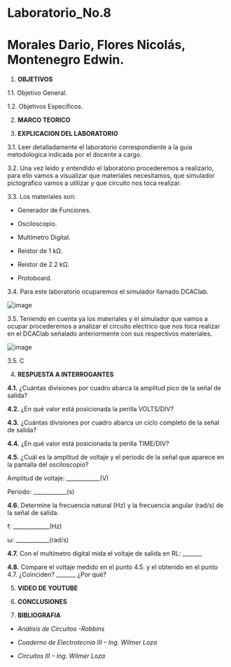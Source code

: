 # Laboratorio_No.8

# Morales Dario, Flores Nicolás, Montenegro Edwin.

1. **OBJETIVOS**

1.1. Objetivo General.


1.2. Objetivos Especificos.


2. **MARCO TEORICO**


3. **EXPLICACION DEL LABORATORIO**

3.1. Leer detalladamente el laboratorio correspondiente a la guia metodologica indicada por el docente a cargo.

3.2. Una vez leido y entendido el laboratorio procederemos a realizarlo, para ello vamos a visualizar que materiales necesitamos, que simulador pictografico vamos a utilizar y que circuito nos toca realizar.

3.3. Los materiales son:

- Generador de Funciones.

- Osciloscopio.

- Multímetro Digital.
 
- Reistor de 1 kΩ.

- Reistor de 2.2 kΩ.

- Protoboard.

3.4. Para este laboratorio ocuparemos el simulador llamado DCAClab.

![image](https://user-images.githubusercontent.com/85144847/132269737-80ab25ed-242d-4e07-a532-fbf6b996f0ea.png)

3.5. Teniendo en cuenta ya los materiales y el simulador que vamos a ocupar procederemos a analizar el circuito electrico que nos toca realizar en el DCAClab señalado anteriormente con sus respectivos materiales.

![image](https://user-images.githubusercontent.com/85144847/132269963-3ef931eb-4dd0-4407-a1c9-dfab5f560810.png)


3.5. C

4. **RESPUESTA A INTERROGANTES**

**4.1.** ¿Cuántas divisiones por cuadro abarca la amplitud pico de la señal de salida? 

**4.2.** ¿En qué valor está posicionada la perilla VOLTS/DIV? 

**4.3.** ¿Cuántas divisiones por cuadro abarca un ciclo completo de la señal de salida?

**4.4.** ¿En qué valor está posicionada la perilla TIME/DIV? 

**4.5.** ¿Cuál es la amplitud de voltaje y el periodo de la señal que aparece en la pantalla del osciloscopio?

Amplitud de voltaje: ____________(V)

Periodo: ____________(s)

**4.6.** Determine la frecuencia natural (Hz) y la frecuencia angular (rad/s) de la señal de salida.

f: _____________(Hz)

ω: ____________(rad/s)

**4.7.** Con el multímetro digital mida el voltaje de salida en RL: _______

**4.8.** Compare el voltaje medido en el punto 4.5. y el obtenido en el punto 4.7. ¿Coinciden? _______ ¿Por qué?

5. **VIDEO DE YOUTUBE**


6. **CONCLUSIONES**


7. **BIBLIOGRAFIA**

- *Análisis de Circuitos -Robbins*

- *Cuaderno de Electrotecnia III – Ing. Wilmer Loza*

- *Circuitos III – Ing. Wilmer Loza*

